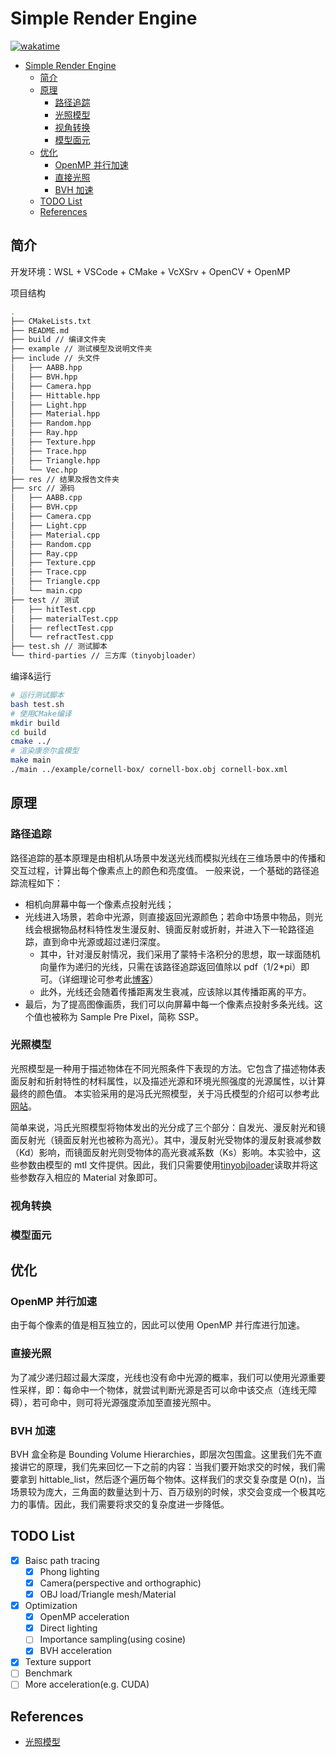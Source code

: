 # Simple Render Engine

[![wakatime](https://wakatime.com/badge/github/Zhytou/SimpleRenderEngine.svg)](https://wakatime.com/badge/github/Zhytou/SimpleRenderEngine)

- [Simple Render Engine](#simple-render-engine)
  - [简介](#简介)
  - [原理](#原理)
    - [路径追踪](#路径追踪)
    - [光照模型](#光照模型)
    - [视角转换](#视角转换)
    - [模型面元](#模型面元)
  - [优化](#优化)
    - [OpenMP 并行加速](#openmp-并行加速)
    - [直接光照](#直接光照)
    - [BVH 加速](#bvh-加速)
  - [TODO List](#todo-list)
  - [References](#references)

## 简介

开发环境：WSL + VSCode + CMake + VcXSrv + OpenCV + OpenMP

项目结构

```bash
.
├── CMakeLists.txt
├── README.md
├── build // 编译文件夹
├── example // 测试模型及说明文件夹
├── include // 头文件
│   ├── AABB.hpp
│   ├── BVH.hpp
│   ├── Camera.hpp
│   ├── Hittable.hpp
│   ├── Light.hpp
│   ├── Material.hpp
│   ├── Random.hpp
│   ├── Ray.hpp
│   ├── Texture.hpp
│   ├── Trace.hpp
│   ├── Triangle.hpp
│   └── Vec.hpp
├── res // 结果及报告文件夹
├── src // 源码
│   ├── AABB.cpp
│   ├── BVH.cpp
│   ├── Camera.cpp
│   ├── Light.cpp
│   ├── Material.cpp
│   ├── Random.cpp
│   ├── Ray.cpp
│   ├── Texture.cpp
│   ├── Trace.cpp
│   ├── Triangle.cpp
│   └── main.cpp
├── test // 测试
│   ├── hitTest.cpp
│   ├── materialTest.cpp
│   ├── reflectTest.cpp
│   └── refractTest.cpp
├── test.sh // 测试脚本
└── third-parties // 三方库（tinyobjloader）
```

编译&运行

```bash
# 运行测试脚本
bash test.sh
# 使用CMake编译
mkdir build
cd build
cmake ../
# 渲染康奈尔盒模型
make main
./main ../example/cornell-box/ cornell-box.obj cornell-box.xml
```

## 原理

### 路径追踪

路径追踪的基本原理是由相机从场景中发送光线而模拟光线在三维场景中的传播和交互过程，计算出每个像素点上的颜色和亮度值。
一般来说，一个基础的路径追踪流程如下：

-   相机向屏幕中每一个像素点投射光线；
-   光线进入场景，若命中光源，则直接返回光源颜色；若命中场景中物品，则光线会根据物品材料特性发生漫反射、镜面反射或折射，并进入下一轮路径追踪，直到命中光源或超过递归深度。
    -   其中，针对漫反射情况，我们采用了蒙特卡洛积分的思想，取一球面随机向量作为递归的光线，只需在该路径追踪返回值除以 pdf（1/2\*pi）即可。（详细理论可参考此[博客](https://blog.csdn.net/weixin_44176696/article/details/113418991)）
    -   此外，光线还会随着传播距离发生衰减，应该除以其传播距离的平方。
-   最后，为了提高图像画质，我们可以向屏幕中每一个像素点投射多条光线。这个值也被称为 Sample Pre Pixel，简称 SSP。

### 光照模型

光照模型是一种用于描述物体在不同光照条件下表现的方法。它包含了描述物体表面反射和折射特性的材料属性，以及描述光源和环境光照强度的光源属性，以计算最终的颜色值。
本实验采用的是冯氏光照模型，关于冯氏模型的介绍可以参考此[网站](https://learnopengl-cn.readthedocs.io/zh/latest/02%20Lighting/02%20Basic%20Lighting/)。

简单来说，冯氏光照模型将物体发出的光分成了三个部分：自发光、漫反射光和镜面反射光（镜面反射光也被称为高光）。其中，漫反射光受物体的漫反射衰减参数（Kd）影响，而镜面反射光则受物体的高光衰减系数（Ks）影响。本实验中，这些参数由模型的 mtl 文件提供。因此，我们只需要使用[tinyobjloader](https://github.com/tinyobjloader/tinyobjloader/tree/release)读取并将这些参数存入相应的 Material 对象即可。

### 视角转换

### 模型面元

## 优化

### OpenMP 并行加速

由于每个像素的值是相互独立的，因此可以使用 OpenMP 并行库进行加速。

### 直接光照

为了减少递归超过最大深度，光线也没有命中光源的概率，我们可以使用光源重要性采样，即：每命中一个物体，就尝试判断光源是否可以命中该交点（连线无障碍），若可命中，则可将光源强度添加至直接光照中。

### BVH 加速

BVH 盒全称是 Bounding Volume Hierarchies，即层次包围盒。这里我们先不直接讲它的原理，我们先来回忆一下之前的内容：当我们要开始求交的时候，我们需要拿到 hittable_list，然后逐个遍历每个物体。这样我们的求交复杂度是 O(n)，当场景较为庞大，三角面的数量达到十万、百万级别的时候，求交会变成一个极其吃力的事情。因此，我们需要将求交的复杂度进一步降低。

## TODO List

-   [x] Baisc path tracing
    -   [x] Phong lighting
    -   [x] Camera(perspective and orthographic)
    -   [x] OBJ load/Triangle mesh/Material
-   [x] Optimization
    -   [x] OpenMP acceleration
    -   [x] Direct lighting
    -   [ ] Importance sampling(using cosine)
    -   [x] BVH acceleration
-   [x] Texture support
-   [ ] Benchmark
-   [ ] More acceleration(e.g. CUDA)

## References

-   [光照模型](https://learnopengl-cn.readthedocs.io/zh/latest/02%20Lighting/02%20Basic%20Lighting/)
